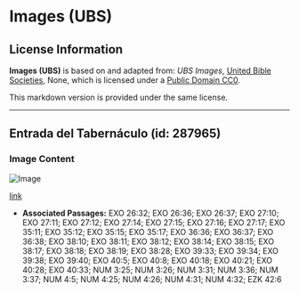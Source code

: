 # Images (UBS)

## License Information

**Images (UBS)** is based on and adapted from: _UBS Images_, [United Bible Societies](https://unitedbiblesocieties.org/), None, which is licensed under a [Public Domain CC0](https://creativecommons.org/public-domain/cc0/).

This markdown version is provided under the same license.



--------------------------------

## Entrada del Tabernáculo (id: 287965)

### Image Content

![Image](https://cdn.aquifer.bible/aquifer-content/resources/Media/WEB-0433_tabernacle_entrance.jpg)

[link](https://cdn.aquifer.bible/aquifer-content/resources/Media/WEB-0433_tabernacle_entrance.jpg)

* **Associated Passages:** EXO 26:32; EXO 26:36; EXO 26:37; EXO 27:10; EXO 27:11; EXO 27:12; EXO 27:14; EXO 27:15; EXO 27:16; EXO 27:17; EXO 35:11; EXO 35:12; EXO 35:15; EXO 35:17; EXO 36:36; EXO 36:37; EXO 36:38; EXO 38:10; EXO 38:11; EXO 38:12; EXO 38:14; EXO 38:15; EXO 38:17; EXO 38:18; EXO 38:19; EXO 38:28; EXO 39:33; EXO 39:34; EXO 39:38; EXO 39:40; EXO 40:5; EXO 40:8; EXO 40:18; EXO 40:21; EXO 40:28; EXO 40:33; NUM 3:25; NUM 3:26; NUM 3:31; NUM 3:36; NUM 3:37; NUM 4:5; NUM 4:25; NUM 4:26; NUM 4:31; NUM 4:32; EZK 42:6

